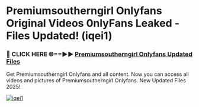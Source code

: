 # Premiumsoutherngirl Onlyfans Original Videos 0nlyFans Leaked - Files Updated! (iqei1)

<h3>🔴 CLICK HERE 🌐==►► <a href="https://tinyurl.com/ehrbuxhb" rel="nofollow">Premiumsoutherngirl Onlyfans Updated Files</a></h3>

Get Premiumsoutherngirl Onlyfans and all content. Now you can access all videos and pictures of Premiumsoutherngirl Onlyfans. New Updated Files 2025!

[![iqei1](https://i.imgur.com/lVYEuWS.gif)](https://tinyurl.com/ehrbuxhb)
